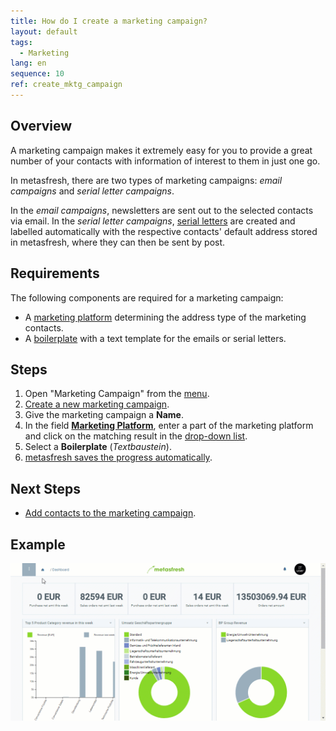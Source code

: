 ```yaml
---
title: How do I create a marketing campaign?
layout: default
tags:
  - Marketing
lang: en
sequence: 10
ref: create_mktg_campaign
---
```


## Overview
A marketing campaign makes it extremely easy for you to provide a great number of your contacts with information of interest to them in just one go.

In metasfresh, there are two types of marketing campaigns: *email campaigns* and *serial letter campaigns*.

In the *email campaigns*, newsletters are sent out to the selected contacts via email. In the *serial letter campaigns*, [serial letters](Create_serial_letters) are created and labelled automatically with the respective contacts' default address stored in metasfresh, where they can then be sent by post.

## Requirements
The following components are required for a marketing campaign:
- A [marketing platform](Create_MKTG_platform) determining the address type of the marketing contacts.
- A [boilerplate](Create_boilerplate) with a text template for the emails or serial letters.

## Steps
1. Open "Marketing Campaign" from the [menu](Menu).
1. [Create a new marketing campaign](New_Record_Window).
1. Give the marketing campaign a **Name**.
1. In the field [**Marketing Platform**](Create_MKTG_platform), enter a part of the marketing platform and click on the matching result in the <a href="Keyboard_shortcuts_reference#dropdown" title="Dynamic Search Box (Autocompletion)">drop-down list</a>.
1. Select a **Boilerplate** (*Textbaustein*).
1. [metasfresh saves the progress automatically](Saveindicator).

## Next Steps
- [Add contacts to the marketing campaign](Add_contacts_to_MKTG_campaign).

## Example
![](assets/Create_MKTG_campaign.gif)

